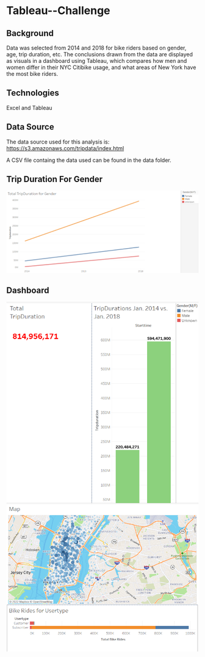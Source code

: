 # Tableau--Challenge

## Background

Data was selected from 2014 and 2018 for bike riders based on gender, age, trip duration, etc. The conclusions drawn from the data are displayed as visuals in a dashboard using Tableau, which compares how men and women differ in their NYC Citibike usage, and what areas of New York have the most bike riders.


## Technologies

Excel and Tableau


## Data Source

The data source used for this analysis is: https://s3.amazonaws.com/tripdata/index.html

A CSV file containg the data used can be found in the data folder.


## Trip Duration For Gender

![Trip_Duration](images/TripDuration_for_Gender.PNG)


## Dashboard

![Dashboard](images/Dashboard(1).PNG)
![Dashboard](images/Dashboard(2).PNG)


